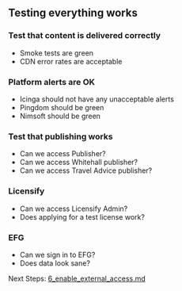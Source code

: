 ## Testing everything works

### Test that content is delivered correctly

* Smoke tests are green
* CDN error rates are acceptable

### Platform alerts are OK

* Icinga should not have any unacceptable alerts
* Pingdom should be green
* Nimsoft should be green

### Test that publishing works

* Can we access Publisher?
* Can we access Whitehall publisher?
* Can we access Travel Advice publisher?

### Licensify

* Can we access Licensify Admin?
* Does applying for a test license work?

### EFG

* Can we sign in to EFG?
* Does data look sane?

Next Steps: [6_enable_external_access.md](6_enable_external_access.md) 

